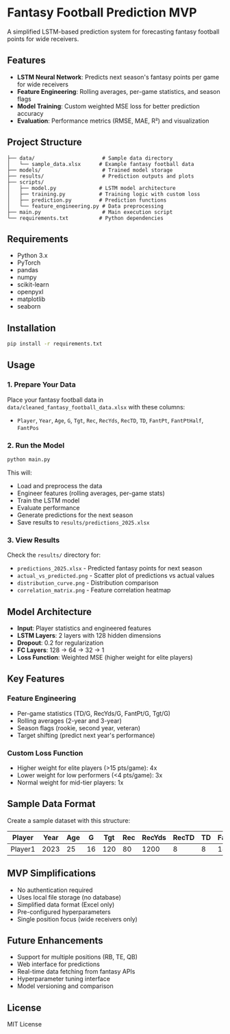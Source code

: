 # Fantasy Football Prediction MVP

A simplified LSTM-based prediction system for forecasting fantasy football points for wide receivers.

## Features

- **LSTM Neural Network**: Predicts next season's fantasy points per game for wide receivers
- **Feature Engineering**: Rolling averages, per-game statistics, and season flags
- **Model Training**: Custom weighted MSE loss for better prediction accuracy
- **Evaluation**: Performance metrics (RMSE, MAE, R²) and visualization

## Project Structure

```
├── data/                      # Sample data directory
│   └── sample_data.xlsx      # Example fantasy football data
├── models/                    # Trained model storage
├── results/                   # Prediction outputs and plots
├── scripts/
│   ├── model.py              # LSTM model architecture
│   ├── training.py           # Training logic with custom loss
│   ├── prediction.py         # Prediction functions
│   └── feature_engineering.py # Data preprocessing
├── main.py                    # Main execution script
└── requirements.txt          # Python dependencies
```

## Requirements

- Python 3.x
- PyTorch
- pandas
- numpy
- scikit-learn
- openpyxl
- matplotlib
- seaborn

## Installation

```bash
pip install -r requirements.txt
```

## Usage

### 1. Prepare Your Data

Place your fantasy football data in `data/cleaned_fantasy_football_data.xlsx` with these columns:
- `Player`, `Year`, `Age`, `G`, `Tgt`, `Rec`, `RecYds`, `RecTD`, `TD`, `FantPt`, `FantPtHalf`, `FantPos`

### 2. Run the Model

```bash
python main.py
```

This will:
- Load and preprocess the data
- Engineer features (rolling averages, per-game stats)
- Train the LSTM model
- Evaluate performance
- Generate predictions for the next season
- Save results to `results/predictions_2025.xlsx`

### 3. View Results

Check the `results/` directory for:
- `predictions_2025.xlsx` - Predicted fantasy points for next season
- `actual_vs_predicted.png` - Scatter plot of predictions vs actual values
- `distribution_curve.png` - Distribution comparison
- `correlation_matrix.png` - Feature correlation heatmap

## Model Architecture

- **Input**: Player statistics and engineered features
- **LSTM Layers**: 2 layers with 128 hidden dimensions
- **Dropout**: 0.2 for regularization
- **FC Layers**: 128 → 64 → 32 → 1
- **Loss Function**: Weighted MSE (higher weight for elite players)

## Key Features

### Feature Engineering
- Per-game statistics (TD/G, RecYds/G, FantPt/G, Tgt/G)
- Rolling averages (2-year and 3-year)
- Season flags (rookie, second year, veteran)
- Target shifting (predict next year's performance)

### Custom Loss Function
- Higher weight for elite players (>15 pts/game): 4x
- Lower weight for low performers (<4 pts/game): 3x
- Normal weight for mid-tier players: 1x

## Sample Data Format

Create a sample dataset with this structure:

| Player | Year | Age | G | Tgt | Rec | RecYds | RecTD | TD | FantPt | FantPtHalf | FantPos |
|--------|------|-----|---|-----|-----|--------|-------|----|---------|-----------|---------|
| Player1| 2023 | 25  | 16| 120 | 80  | 1200   | 8     | 8  | 180     | 200       | WR      |

## MVP Simplifications

- No authentication required
- Uses local file storage (no database)
- Simplified data format (Excel only)
- Pre-configured hyperparameters
- Single position focus (wide receivers only)

## Future Enhancements

- Support for multiple positions (RB, TE, QB)
- Web interface for predictions
- Real-time data fetching from fantasy APIs
- Hyperparameter tuning interface
- Model versioning and comparison

## License

MIT License